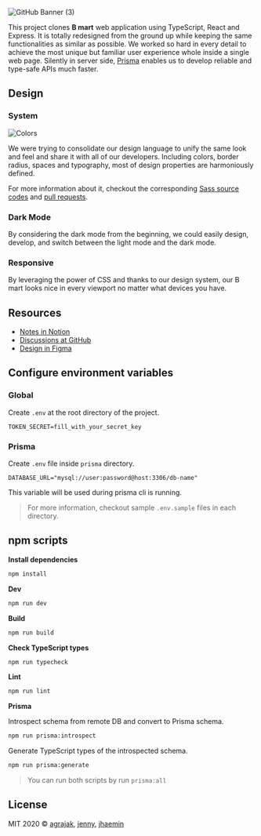 ![GitHub Banner (3)](https://user-images.githubusercontent.com/19797697/90615358-fab55f80-e246-11ea-8a33-1d7495c7ec55.png)

This project clones **B mart** web application using TypeScript, React and Express. It is totally redesigned from the ground up while keeping the same functionalities as similar as possible. We worked so hard in every detail to achieve the most unique but familiar user experience whole inside a single web page. Silently in server side, [Prisma](https://www.prisma.io) enables us to develop reliable and type-safe APIs much faster.

## Design

### System

![Colors](https://user-images.githubusercontent.com/19797697/91301828-7d5a9380-e7e0-11ea-9341-b0db5ca84f2c.png)

We were trying to consolidate our design language to unify the same look and feel and share it with all of our developers. Including colors, border radius, spaces and typography, most of design properties are harmoniously defined.

For more information about it, checkout the corresponding [Sass source codes](https://github.com/woowa-techcamp-2020/bmart-1/tree/main/src/styles) and [pull requests](https://github.com/woowa-techcamp-2020/bmart-1/pulls?q=is%3Apr+is%3Aclosed+label%3ADocumentation+label%3A%22Design+System%22).

### Dark Mode

By considering the dark mode from the beginning, we could easily design, develop, and switch between the light mode and the dark mode.

### Responsive

By leveraging the power of CSS and thanks to our design system, our B mart looks nice in every viewport no matter what devices you have.

## Resources

- [Notes in Notion](https://www.notion.so/BMART-ad57078df0cf4dbf9558bcb170ac4aa1)
- [Discussions at GitHub](https://github.com/orgs/woowa-techcamp-2020/teams/bmart-team-one)
- [Design in Figma](https://www.figma.com/file/MXVVUZmgoY4NPO2BO0nfLq/%EC%9A%B0%EC%95%84%ED%95%9C-%ED%85%8C%ED%81%AC%EC%BA%A0%ED%94%84?node-id=613%3A302)

## Configure environment variables

### Global

Create `.env` at the root directory of the project.

```
TOKEN_SECRET=fill_with_your_secret_key
```

### Prisma

Create `.env` file inside `prisma` directory.

```
DATABASE_URL="mysql://user:password@host:3306/db-name"
```

This variable will be used during prisma cli is running.

> For more information, checkout sample `.env.sample` files in each directory.

## npm scripts

**Install dependencies**

```zsh
npm install
```

**Dev**

```zsh
npm run dev
```

**Build**

```zsh
npm run build
```

**Check TypeScript types**

```zsh
npm run typecheck
```

**Lint**

```zsh
npm run lint
```

**Prisma**

Introspect schema from remote DB and convert to Prisma schema.

```zsh
npm run prisma:introspect
```

Generate TypeScript types of the introspected schema.

```zsh
npm run prisma:generate
```

> You can run both scripts by run `prisma:all`

## License

MIT 2020 © [agrajak](https://github.com/agrajak), [jenny](https://github.com/eunjung-jenny), [jhaemin](https://github.com/jhaemin)
